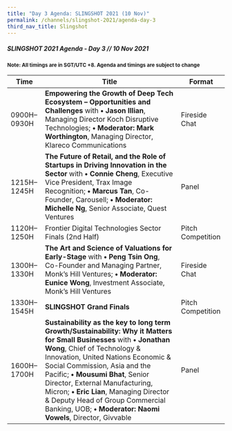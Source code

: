 ```yaml
---
title: "Day 3 Agenda: SLINGSHOT 2021 (10 Nov)"
permalink: /channels/slingshot-2021/agenda-day-3
third_nav_title: Slingshot
---
```

##### SLINGSHOT 2021 Agenda - Day 3 // 10 Nov 2021

<sub>**Note: All timings are in SGT/UTC +8. Agenda and timings are subject to change**</sub>

| Time | Title | Format |
| -------- | -------- | -------- |
| 0900H–0930H     | **Empowering the Growth of Deep Tech Ecosystem – Opportunities and Challenges** with **• Jason Illian**, Managing Director Koch Disruptive Technologies; **• Moderator: Mark Worthington**, Managing Director, Klareco Communications     | Fireside Chat     |
| 1215H–1245H     | **The Future of Retail, and the Role of Startups in Driving Innovation in the Sector** with **• Connie Cheng**, Executive Vice President, Trax Image Recognition; **• Marcus Tan**, Co-Founder, Carousell; **• Moderator: Michelle Ng**, Senior Associate, Quest Ventures     | Panel     |
| 1120H–1250H     | Frontier Digital Technologies Sector Finals (2nd Half)     | Pitch Competition     |
| 1300H–1330H     | **The Art and Science of Valuations for Early-Stage** with **• Peng Tsin Ong**, Co-Founder and Managing Partner, Monk’s Hill Ventures; **• Moderator: Eunice Wong**, Investment Associate, Monk’s Hill Ventures      | Fireside Chat     |
| 1330H–1545H     | **SLINGSHOT Grand Finals**     | Pitch Competition     |
| 1600H–1700H     | **Sustainability as the key to long term Growth/Sustainability: Why it Matters for Small Businesses** with **• Jonathan Wong**, Chief of Technology & Innovation, United Nations Economic & Social Commission, Asia and the Pacific; **• Mousumi Bhat**, Senior Director, External Manufacturing, Micron;  **• Eric Lian**, Managing Director & Deputy Head of Group Commercial Banking, UOB; **• Moderator: Naomi Vowels**, Director, Givvable      | Panel     |